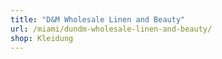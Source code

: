 ```yaml
---
title: "D&M Wholesale Linen and Beauty"
url: /miami/dundm-wholesale-linen-and-beauty/
shop: Kleidung
---
```


